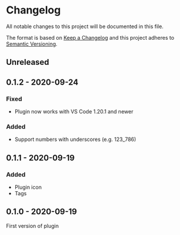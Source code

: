 # Changelog
All notable changes to this project will be documented in this file.

The format is based on [Keep a Changelog](https://keepachangelog.com/en/1.0.0/) and this project adheres to [Semantic Versioning](https://semver.org/spec/v2.0.0.html).

## Unreleased

## 0.1.2 - 2020-09-24
### Fixed
- Plugin now works with VS Code 1.20.1 and newer

### Added
- Support numbers with underscores (e.g. 123_786)

## 0.1.1 - 2020-09-19
### Added
- Plugin icon
- Tags

## 0.1.0 - 2020-09-19
First version of plugin